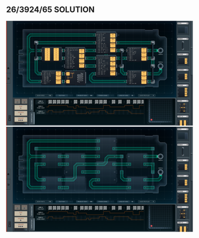 26/3924/65 SOLUTION
-------------------

![screenshot0](https://github.com/shiawasenahikari/Shenzhen-IO-Solutions/blob/master/bonus-3113-aquatic-harvesting-robot/screenshot0.png)
![screenshot0-wires](https://github.com/shiawasenahikari/Shenzhen-IO-Solutions/blob/master/bonus-3113-aquatic-harvesting-robot/screenshot0-wires.png)

